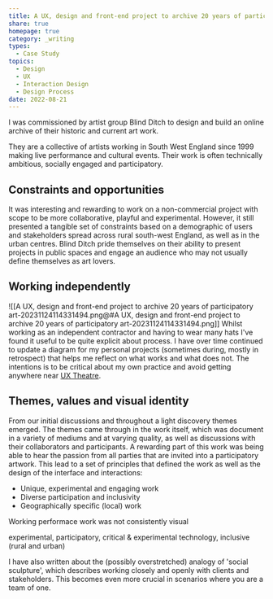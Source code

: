 ```yaml
---
title: A UX, design and front-end project to archive 20 years of participatory art
share: true
homepage: true
category: _writing
types:
  - Case Study
topics:
  - Design
  - UX
  - Interaction Design
  - Design Process
date: 2022-08-21
---
```



I was commissioned by artist group Blind Ditch to design and build an online archive of their historic and current art work.

They are a collective of artists working in South West England since 1999 making live performance and cultural events. Their work is often technically ambitious, socially engaged and participatory. 

## Constraints and opportunities 
It was interesting and rewarding to work on a non-commercial project with scope to be more collaborative, playful and experimental. However, it still presented a tangible set of constraints based on a demographic of users and stakeholders spread across rural south-west England, as well as in the urban centres. Blind Ditch pride themselves on their ability to present projects in public spaces and engage an audience who may not usually define themselves as art lovers.  

## Working independently
![[A UX, design and front-end project to archive 20 years of participatory art-20231124114331494.png@#A UX, design and front-end project to archive 20 years of participatory art-20231124114331494.png]]
Whilst working as an independent contractor and having to wear many hats I've found it useful to be quite explicit about process. I have over time continued to update a diagram for my personal projects (sometimes during, mostly in retrospect) that helps me reflect on what works and what does not. The intentions is to be critical about my own practice and avoid getting anywhere near [UX Theatre](https://www.spydergrrl.com/2020/05/ux-theatre-poster.html).   


## Themes, values and visual identity

From our initial discussions and throughout a light discovery themes emerged. The themes came through in the work itself, which was document in a variety of mediums and at varying quality, as well as discussions with their collaborators and participants. A rewarding part of this work was being able to hear the passion from all parties that are invited into a participatory artwork.  This lead to a set of principles that defined the work as well as the design of the interface and interactions:

- Unique, experimental and engaging work
- Diverse participation and inclusivity
- Geographically specific (local) work



Working performace  work was not consistently visual  

experimental, participatory, critical & experimental technology, inclusive (rural and urban)

I have also written about the (possibly overstretched) analogy of 'social sculpture', which describes working closely and openly with clients and stakeholders. This becomes even more crucial in scenarios where you are a team of one.


